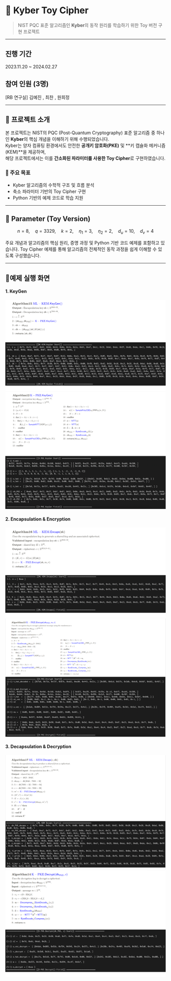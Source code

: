 # 🔐 Kyber Toy Cipher

> NIST PQC 표준 알고리즘인 **Kyber**의 동작 원리를 학습하기 위한 Toy 버전 구현 프로젝트

---

## 진행 기간
2023.11.20 ~ 2024.02.27

## 참여 인원 (3명)
[RB 연구실] 김예진 , 최찬 , 원희정

---

## 📌 프로젝트 소개

본 프로젝트는 NIST의 PQC (Post-Quantum Cryptography) 표준 알고리즘 중 하나인 **Kyber**의 핵심 개념을 이해하기 위해 수행되었습니다.  
Kyber는 양자 컴퓨팅 환경에서도 안전한 **공개키 암호화(PKE)** 및 **키 캡슐화 메커니즘(KEM)**을 제공하며,  
해당 프로젝트에서는 이를 **간소화된 파라미터를 사용한 Toy Cipher**로 구현하였습니다.

### 🎯 주요 목표
- Kyber 알고리즘의 수학적 구조 및 흐름 분석
- 축소 파라미터 기반의 Toy Cipher 구현
- Python 기반의 예제 코드로 학습 지원

---

## **🔅 Parameter (Toy Version)**


$$
n = 8,\quad q = 3329,\quad k = 2,\quad \eta_1 = 3,\quad \eta_2 = 2,\quad d_u = 10,\quad d_v = 4
$$

주요 개념과 알고리즘의 핵심 원리, 증명 과정 및 Python 기반 코드 예제를 포함하고 있습니다. Toy Cipher 예제를 통해 알고리즘의 전체적인 동작 과정을 쉽게 이해할 수 있도록 구성했습니다.


---
## **🔅예제 실행 화면**

#### 1. KeyGen
![KEM KeyGen](images/KEMGen.png)
![PKE KeyGen](images/PKEGen.png)

#### 2. Encapsulation & Encryption
![KEM Encapsulation](images/KEMEncaps.png)
![PKE Encryption](images/PKEEncrypt.png)

#### 3. Decapsulation & Decryption
![KEM Decapsulation](images/KEMDecaps.png)
![PKE Decryption](images/PKEDecrypt.png)
